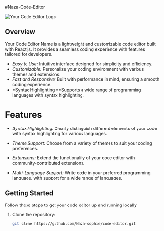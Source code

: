 #Naza-Code-Editor

![Your Code Editor Logo](link/to/your/logo.png)

## Overview

Your Code Editor Name is a lightweight and customizable code editor built with React.js. It provides a seamless coding experience with features tailored for developers.

- *Easy to Use:* Intuitive interface designed for simplicity and efficiency.
- *Customizable:* Personalize your coding environment with various themes and extensions.
- *Fast and Responsive:* Built with performance in mind, ensuring a smooth coding experience.
- *Syntax Highlighting:**Supports a wide range of programming languages with syntax highlighting.

# Features

- *Syntax Highlighting:* Clearly distinguish different elements of your code with syntax highlighting for various languages.

- *Theme Support:* Choose from a variety of themes to suit your coding preferences.

- *Extensions:* Extend the functionality of your code editor with community-contributed extensions.

- *Multi-Language Support:* Write code in your preferred programming language, with support for a wide range of languages.

## Getting Started

Follow these steps to get your code editor up and running locally:

1. Clone the repository:

   ```bash
   git clone https://github.com/Naza-sophie/code-editor.git
